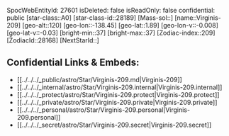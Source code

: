 ﻿---
location: [1.89,138.45,120]
type: Star
tags:
- astro/Star

---
SpocWebEntityId: 27601
isDeleted: false
isReadOnly: false
confidential: public
[star-class::A0]
[star-class-id::28189]
[Mass-sol::]
[name::Virginis-209]
[geo-alt::120]
[geo-lon::-138.45]
[geo-lat::1.89]
[geo-lon-v::-0.008]
[geo-lat-v::-0.03]
[bright-min::37]
[bright-max::37]
[Zodiac-index::209]
[ZodiacId::28168]
[NextStarId::]



## Confidential Links & Embeds: 
- [[../../../_public/astro/Star/Virginis-209.md|Virginis-209]] 
- [[../../../_internal/astro/Star/Virginis-209.internal|Virginis-209.internal]] 
- [[../../../_protect/astro/Star/Virginis-209.protect|Virginis-209.protect]] 
- [[../../../_private/astro/Star/Virginis-209.private|Virginis-209.private]] 
- [[../../../_personal/astro/Star/Virginis-209.personal|Virginis-209.personal]] 
- [[../../../_secret/astro/Star/Virginis-209.secret|Virginis-209.secret]] 
